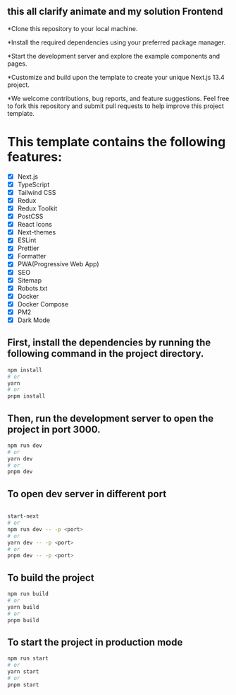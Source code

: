 ## this all clarify animate and my solution Frontend

\*Clone this repository to your local machine.

\*Install the required dependencies using your preferred package manager.

\*Start the development server and explore the example components and pages.

\*Customize and build upon the template to create your unique Next.js 13.4 project.

\*We welcome contributions, bug reports, and feature suggestions. Feel free to fork this repository and submit pull requests to help improve this project template.

# This template contains the following features:

- [x] Next.js
- [x] TypeScript
- [x] Tailwind CSS
- [x] Redux
- [x] Redux Toolkit
- [x] PostCSS
- [x] React Icons
- [x] Next-themes
- [x] ESLint
- [x] Prettier
- [x] Formatter
- [x] PWA(Progressive Web App)
- [x] SEO
- [x] Sitemap
- [x] Robots.txt
- [x] Docker
- [x] Docker Compose
- [x] PM2
- [x] Dark Mode

## First, install the dependencies by running the following command in the project directory.

```bash
npm install
# or
yarn
# or
pnpm install
```

## Then, run the development server to open the project in port 3000.

```bash
npm run dev
# or
yarn dev
# or
pnpm dev
```

## To open dev server in different port

```bash

start-next
# or
npm run dev -- -p <port>
# or
yarn dev -- -p <port>
# or
pnpm dev -- -p <port>
```

## To build the project

```bash
npm run build
# or
yarn build
# or
pnpm build
```

## To start the project in production mode

```bash
npm run start
# or
yarn start
# or
pnpm start
```
